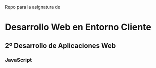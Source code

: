 Repo para la asignatura de 
# Desarrollo Web en Entorno Cliente
## 2º Desarrollo de Aplicaciones Web
### JavaScript
